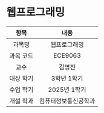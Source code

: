 # 웹프로그래밍
| 항목 | 내용 |
| :-: | :-: |
| 과목명 | 웹프로그래밍 |
| 과목 코드 | ECE9063 |
| 교수 | 김명진 |
| 대상 학기 | 3학년 1학기 |
| 수업 학기 | 2025년 1학기 |
| 개설 학과 | 컴퓨터정보통신공학과 |
